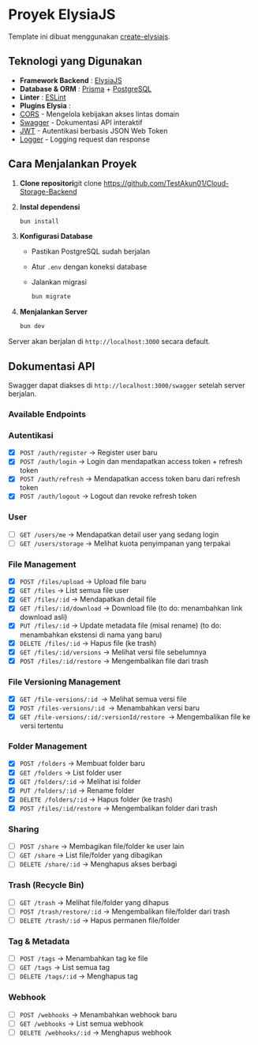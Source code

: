 # Proyek ElysiaJS

Template ini dibuat menggunakan [create-elysiajs](https://github.com/kravetsone/create-elysiajs).

## Teknologi yang Digunakan

- **Framework Backend** : [ElysiaJS](https://elysiajs.com/)
- **Database & ORM** : [Prisma](https://www.prisma.io/) + [PostgreSQL](https://www.postgresql.org/)
- **Linter** : [ESLint](https://eslint.org/)
- **Plugins Elysia** :
- [CORS](https://elysiajs.com/plugins/cors.html) - Mengelola kebijakan akses lintas domain
- [Swagger](https://elysiajs.com/plugins/swagger.html) - Dokumentasi API interaktif
- [JWT](https://elysiajs.com/plugins/jwt.html) - Autentikasi berbasis JSON Web Token
- [Logger](https://github.com/bogeychan/elysia-logger) - Logging request dan response

## Cara Menjalankan Proyek

1. **Clone repositori**git clone https://github.com/TestAkun01/Cloud-Storage-Backend
2. **Instal dependensi**

   ```bash
   bun install
   ```
3. **Konfigurasi Database**

   - Pastikan PostgreSQL sudah berjalan
   - Atur `.env` dengan koneksi database
   - Jalankan migrasi

     ```bash
     bun migrate
     ```
4. **Menjalankan Server**

   ```bash
   bun dev
   ```

Server akan berjalan di `http://localhost:3000` secara default.

## Dokumentasi API

Swagger dapat diakses di `http://localhost:3000/swagger` setelah server berjalan.

### Available Endpoints

### **Autentikasi**

- [X] `POST /auth/register` → Register user baru
- [X] `POST /auth/login` → Login dan mendapatkan access token + refresh token
- [X] `POST /auth/refresh` → Mendapatkan access token baru dari refresh token
- [X] `POST /auth/logout` → Logout dan revoke refresh token

### **User**

- [ ] `GET /users/me` → Mendapatkan detail user yang sedang login
- [ ] `GET /users/storage` → Melihat kuota penyimpanan yang terpakai

### **File Management**

- [X] `POST /files/upload` → Upload file baru
- [X] `GET /files` → List semua file user
- [X] `GET /files/:id` → Mendapatkan detail file
- [X] `GET /files/:id/download` → Download file (to do: menambahkan link download asli)
- [X] `PUT /files/:id` → Update metadata file (misal rename) (to do: menambahkan ekstensi di nama yang baru)
- [X] `DELETE /files/:id` → Hapus file (ke trash)
- [X] `GET /files/:id/versions` → Melihat versi file sebelumnya
- [X] `POST /files/:id/restore` → Mengembalikan file dari trash

### File Versioning Management

- [X] `GET /file-versions/:id `→ Melihat semua versi file
- [X] `POST /files-versions/:id `→ Menambahkan versi baru
- [X] `GET /file-versions/:id/:versionId/restore `→ Mengembalikan file ke versi tertentu

### **Folder Management**

- [X] `POST /folders` → Membuat folder baru
- [X] `GET /folders` → List folder user
- [X] `GET /folders/:id` → Melihat isi folder
- [X] `PUT /folders/:id` → Rename folder
- [X] `DELETE /folders/:id` → Hapus folder (ke trash)
- [X] `POST /files/:id/restore` → Mengembalikan folder dari trash

### **Sharing**

- [ ] `POST /share` → Membagikan file/folder ke user lain
- [ ] `GET /share` → List file/folder yang dibagikan
- [ ] `DELETE /share/:id` → Menghapus akses berbagi

### **Trash (Recycle Bin)**

- [ ] `GET /trash` → Melihat file/folder yang dihapus
- [ ] `POST /trash/restore/:id` → Mengembalikan file/folder dari trash
- [ ] `DELETE /trash/:id` → Hapus permanen file/folder

### **Tag & Metadata**

- [ ] `POST /tags` → Menambahkan tag ke file
- [ ] `GET /tags` → List semua tag
- [ ] `DELETE /tags/:id` → Menghapus tag

### **Webhook**

- [ ] `POST /webhooks` → Menambahkan webhook baru
- [ ] `GET /webhooks` → List semua webhook
- [ ] `DELETE /webhooks/:id` → Menghapus webhook

